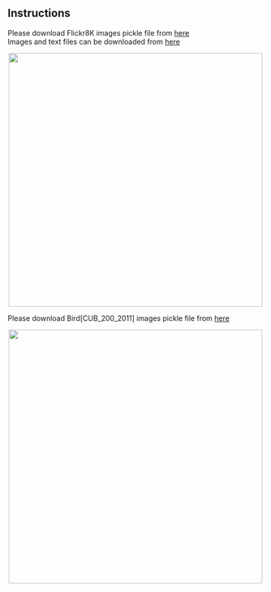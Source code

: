 ## Instructions <br />

Please download Flickr8K images pickle file from [here](https://drive.google.com/file/d/1YiYZOz3FjAlqpiBFVmD45HmeLWKOCtIb/view) <br />
Images and text files can be downloaded from [here](https://www.kaggle.com/datasets/jaykumar2862/flicker-8k)
<p align="center">
<img src="https://github.com/sajmaru/GAN/blob/main/Readme%20Images/dataset_flickr8k.png" width="500">
</p>


Please download Bird[CUB_200_2011] images pickle file from [here](https://drive.google.com/file/d/1-Cefitsvf0c3vmKJewyKcSp1ke0OuKc8/view)

<p align="center">
<img src="https://github.com/sajmaru/GAN/blob/main/Readme%20Images/dataset_bird.png" width="500">
</p>
